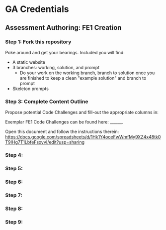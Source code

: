 # GA Credentials
## Assessment Authoring: FE1 Creation

### Step 1: Fork this repository

Poke around and get your bearings. Included you will find: 
- A static website
- 3 branches: working, solution, and prompt
    * Do your work on the working branch, branch to solution once you are finished to keep a clean "example solution" and branch to prompt 
- Skeleton prompts

### Step 3: Complete Content Outline 

Propose potential Code Challenges and fill-out the appropriate columns in: 

Exemplar FE1 Code Challenges can be found here: ______.

Open this document and follow the instructions therein: https://docs.google.com/spreadsheets/d/1Hk1Y4ooeFwWmfMy9XZ4x48tk0T9IHg7T1LbfeFsxvvI/edit?usp=sharing 

### Step 4: 

### Step 5: 

### Step 6: 

### Step 7: 

### Step 8: 

### Step 9: 
